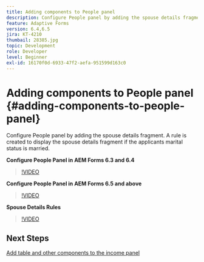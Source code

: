 ```yaml
---
title: Adding components to People panel
description: Configure People panel by adding the spouse details fragment. A rule is created to display the spouse details fragment if the applicants marital status is married.
feature: Adaptive Forms
version: 6.4,6.5
jira: KT-4210
thumbail: 28385.jpg
topic: Development
role: Developer
level: Beginner
exl-id: 16170f0d-6933-47f2-aefa-951599d163c0
---
```

# Adding components to People panel {#adding-components-to-people-panel}

Configure People panel by adding the spouse details fragment. A rule is created to display the spouse details fragment if the applicants marital status is married.

**Configure People Panel in AEM Forms 6.3 and 6.4**

>[!VIDEO](https://video.tv.adobe.com/v/22193?quality=12&learn=on)

**Configure People Panel in AEM Forms 6.5 and above**

>[!VIDEO](https://video.tv.adobe.com/v/28385?quality=12&learn=on)

**Spouse Details Rules**

>[!VIDEO](https://video.tv.adobe.com/v/22195?quality=12&learn=on)

## Next Steps

[Add table and other components to the income panel](./adding-table-to-income-panel.md)
